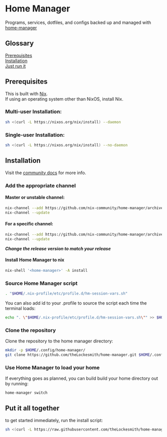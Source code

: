 # Home Manager
Programs, services, dotfiles, and configs backed up and managed with [home-manager][1]


## Glossary
[Prerequisites](#prerequisites)  
[Installation](#installation)  
[Just run it](#put-it-all-together)  


## Prerequisites
This is built with [Nix][2].  
If using an operating system other than NixOS, install Nix.  
### Multi-user Installation:
```zsh
sh <(curl -L https://nixos.org/nix/install) --daemon
```

### Single-user Installation:
```zsh
sh <(curl -L https://nixos.org/nix/install) --no-daemon
```
## Installation
Visit the [community docs][3] for more info.

### Add the appropriate channel

#### Master or unstable channel:
```zsh
nix-channel --add https://github.com/nix-community/home-manager/archive/master.tar.gz home-manager
nix-channel --update
```

#### For a specific channel:
```zsh
nix-channel --add https://github.com/nix-community/home-manager/archive/release-23.11.tar.gz home-manager
nix-channel --update
```
***Change the release version to match your release***

#### Install Home Manager to nix
```zsh
nix-shell '<home-manager>' -A install
```

### Source Home Manager script
```zsh
. "$HOME/.nix-profile/etc/profile.d/hm-session-vars.sh"
```

You can also add id to your .profile to source the script each time the terminal loads:
```zsh
echo ". \"$HOME/.nix-profile/etc/profile.d/hm-session-vars.sh\"" >> $HOME/.profile
```

### Clone the repository
Clone the repository to the home manager directory:
```zsh
mkdir -p $HOME/.config/home-manager/
git clone https://github.com/theLockesmith/home-manager.git $HOME/.config/
```

### Use Home Manager to load your home
If everything goes as planned, you can build build your home directory out by running:
```zsh
home-manager switch
```

## Put it all together
to get started immediately, run the install script:
```zsh
sh <(curl -L https://raw.githubusercontent.com/theLockesmith/home-manager/main/install)
```

[1]: https://github.com/nix-community/home-manager
[2]: https://nixos.org/download.html
[3]: https://nix-community.github.io/home-manager/index.html
